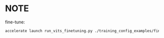 # NOTE

fine-tune:

```sh
accelerate launch run_vits_finetuning.py ./training_config_examples/finetune_mms_shn.json
```
